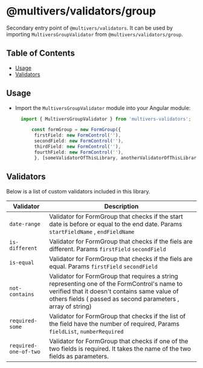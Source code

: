 # @multivers/validators/group

Secondary entry point of `@multivers/validators`. It can be used by importing `MultiversGroupValidator` from `@multivers/validators/group`.

## Table of Contents

- [Usage](#usage)
- [Validators](#validators)

## Usage
- Import the `MultiversGroupValidator` module into your Angular module:
    
  ```typescript
    import { MultiversGroupValidator } from 'multivers-validators';
   ```

  ```typescript
        const formGroup = new FormGroup({
         firstField: new FormControl(''),
         secondField: new FormControl(''),
         thirdField: new FormControl(''),
         fourthField: new FormControl(''),
         }, [someValidatorOfThisLibrary, anotherValidatorOfThisLibrary, ...]);
  ```




## Validators

Below is a list of custom validators included in this library.

| Validator             | Description                                                                                                                                                                                                 |
|-----------------------|-------------------------------------------------------------------------------------------------------------------------------------------------------------------------------------------------------------|
| `date-range`          | Validator for FormGroup that checks if the start date is before or equal to the end date. Params `startFieldName` , `endFieldName`                                                                          |
| `is-different`        | Validator for FormGroup that checks if the fiels are different. Params `firstField` `secondField`                                                                                                           |
| `is-equal`            | Validator for FormGroup that checks if the fiels are equal. Params `firstField` `secondField`                                                                                                               |
| `not-contains`        | Validator for FormGroup that requires a string representing one of the FormControl's name to verified that it doesn't contains same value of others fields ( passed as second parameters , array of string) |
| `required-some`       | Validator for FormGroup that checks if the list of the field have the number of required, Params `fieldList`, `numberRequired`                                                                              |
| `required-one-of-two` | Validator for FormGroup that checks if one of the two fields is required. It takes the name of the two fields as parameters.                                                                                |

